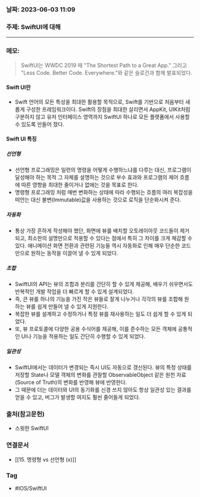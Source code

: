 ### 날짜: 2023-06-03 11:09

### 주제: SwiftUI에 대해
---
### 메모: 
> SwiftUI는 WWDC 2019 때 "The Shortest Path to a Great App." 그리고 "Less Code. Better Code. Everywhere."와 같은 슬로건과 함께 발표되었다. 
#### Swift UI란 
- Swift 언어의 모든 특성을 최대한 활용할 목적으로, Swift를 기반으로 처음부터 새롭게 구성한 프레임워크이다. Swift의 장점을 최대한 살리면서 AppKit, UIKit처럼 구분하지 않고 유저 인터페이스 영역까지 SwiftUI 하나로 모든 플랫폼에서 사용할 수 있도록 만들어 졌다. 
#### Swift UI 특징 
##### 선언형 
- 선언형 프로그래밍은 일련의 명령을 어떻게 수행하느냐를 다루는 대신, 프로그램이 달성해야 하는 목적 그 자체를 설명하는 것으로 부수 효과와 프로그램의 제어 흐름에 따른 영향을 최대한 줄이거나 없애는 것을 목표로 한다. 
- 명령형 프로그래밍 처럼 매번 변화하는 상태에 따라 수행되는 흐름의 여러 복잡성을 떠안는 대신 불변(Immutable)값을 사용하는 것으로 로직을 단순화시켜 준다. 
##### 자동화
- 통상 가장 흔하게 작성해야 했던, 화면에 뷰를 배치할 오토레이아웃 코드들이 제거되고, 최소한의 설명만으로 적용할 수 있다는 점에서 특히 그 차이를 크게 체감할 수 있다. 애니메이션 화면 전환과 관련된 기능들 역시 자동화로 인해 매우 단순한 코드만으로 원하는 동작을 이끌어 낼 수 있게 되었다. 
##### 조합 
- SwiftUI의 API는 뷰의 조합과 분리를 간단히 할 수 있게 제공해, 배우기 쉬우면서도 반복적인 개발 작업을 더 빠르게 할 수 있게 설계되었다. 
- 즉, 큰 뷰를 하나의 기능을 가진 작은 뷰들로 잘게 나누거나 각각의 뷰를 조합해 원하는 뷰를 쉽게 만들어 낼 수 있게 지원한다.
- 복잡한 뷰를 설계하고 수정하거나 특정 뷰를 재사용하는 일도 더 쉽게 할 수 있게 되었다. 
- 또, 뷰 프로토콜에 다양한 공용 수식어를 제공해, 이를 준수하는 모든 객체에 공통적인 UI나 기능을 적용하는 일도 간단히 수행할 수 있게 되었다. 
##### 일관성 
- SwiftUI에서는 데이터가 변경되는 즉시 UI도 자동으로 갱신된다. 뷰의 특정 상태를 저장할 State나 모델 객체의 변화를 관찰할 ObservableObject 같은 원천 자료(Source of Truth)의 변화를 반영해 뷰에 반영한다. 
- 그 때문에 더는 데이터와 UI의 동기화를 신경 쓰지 않아도 항상 일관성 있는 결과를 얻을 수 있고, 버그가 발생할 여지도 훨씬 줄어들게 되었다. 

### 출처(참고문헌) 
- 스윗한 SwiftUI

### 연결문서 
- [[15. 명령형 vs 선언형 (x)]]

### Tag
- #IOS/SwiftUI 